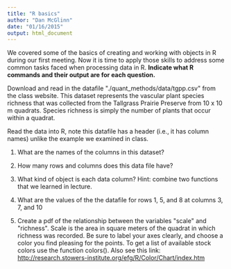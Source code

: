 ```yaml
---
title: "R basics"
author: "Dan McGlinn"
date: "01/16/2015"
output: html_document
---
```


We covered some of the basics of creating and working with objects in R during
our first meeting. Now it is time to apply those skills to address some common
tasks faced when processing data in R. **Indicate what R commands and their
output are for each question.**

Download and read in the datafile "./quant_methods/data/tgpp.csv" from the class
website. This dataset represents the vascular plant species richness that was
collected from the Tallgrass Prairie Preserve from 10 x 10 m quadrats. Species
richness is simply the number of plants that occur within a quadrat. 

Read the data into R, note this datafile has a header (i.e., it has column
names) unlike the example we examined in class.  

1. What are the names of the columns in this dataset?

2. How many rows and columns does this data file have?

3. What kind of object is each data column? Hint: combine two functions that we learned in lecture. 

4. What are the values of the the datafile for rows 1, 5, and 8 at columns 3, 
7, and 10

5. Create a pdf of the relationship between the variables "scale" and "richness". 
Scale is the area in square meters of the quadrat in which richness was
recorded. Be sure to label your axes clearly, and choose a color you find
pleasing for the points. To get a list of available stock colors use the
function colors(). Also see this link: 
http://research.stowers-institute.org/efg/R/Color/Chart/index.htm





